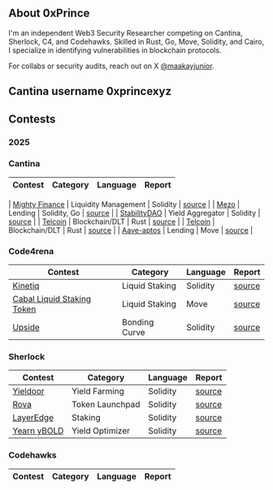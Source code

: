 ## About 0xPrince

I'm an independent Web3 Security Researcher competing on Cantina, Sherlock, C4, and Codehawks. Skilled in Rust, Go, Move, Solidity, and Cairo, I specialize in identifying vulnerabilities in blockchain protocols.

For collabs or security audits, reach out on X [@maakayjunior](https://x.com/maakayjunior).

## Cantina username   0xprincexyz


## Contests
### 2025

### Cantina


| Contest | Category | Language | Report |
| -------- | ------- |  -------- | -------- | 

| [Mighty Finance](https://cantina.xyz/competitions/616d8bb4-16ce-4ca9-9ce9-5b99d6e146ef) | Liquidity Management  | Solidity | [source](contests/mightyfinance.md) | 
| [Mezo](https://cantina.xyz/code/e757364c-1f68-4ec5-94f6-c6b3c2e80c6d) | Lending   | Solidity, Go | [source](contests/mezo.md) | 
| [StabilityDAO](https://cantina.xyz/competitions/e1c0be8d-0c3d-485a-a446-a582beb120b1) | Yield Aggregator  | Solidity | [source](contests/stability.md) | 
| [Telcoin](https://cantina.xyz/code/26d5255b-6f68-46cf-be55-81dd565d9d16/overview) | Blockchain/DLT   | Rust | [source](contests/Telcoin.md) |
| [Telcoin](https://cantina.xyz/code/26d5255b-6f68-46cf-be55-81dd565d9d16/overview) | Blockchain/DLT   | Rust | [source](contests/Telcoin.md) | 
| [Aave-aptos](https://cantina.xyz/code/ad445d42-9d39-4bcf-becb-0c6c8689b767/overview) | Lending   | Move | [source](contests/Aave-Aptos.md) | 


### Code4rena
| Contest | Category | Language | Report |
| -------- | ------- |  -------- | -------- |
| [Kinetiq](https://code4rena.com/audits/2025-04-kinetiq) | Liquid Staking | Solidity | [source](contests/Kinetiq.md) |
| [Cabal Liquid Staking Token](https://code4rena.com/audits/2025-04-cabal-liquid-staking-token) | Liquid Staking |  Move |[source](contests/cabal.md) |
| [Upside](https://code4rena.com/audits/2025-05-upside) | Bonding Curve |  Solidity |[source](contests/upside.md) |

### Sherlock
| Contest | Category | Language | Report |
| -------- | ------- |  -------- | --------
| [Yieldoor](https://audits.sherlock.xyz/contests/791/report) | Yield Farming | Solidity | [source](contests/Yieldoor.md) |
| [Rova](https://audits.sherlock.xyz/contests/498/report) | Token Launchpad|  Solidity | [source](contests/Rova.md) |
| [LayerEdge](https://audits.sherlock.xyz/contests/952/report) | Staking |  Solidity | [source](contests/LayerEdge.md) |
| [Yearn yBOLD](https://audits.sherlock.xyz/contests/977/report) | Yield Optimizer|  Solidity | [source](contests/ybold.md) |

### Codehawks
| Contest | Category | Language | Report |
| -------- | ------- |  -------- | --------


